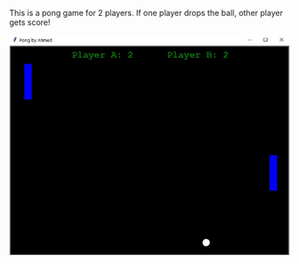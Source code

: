 This is a pong game for 2 players. If one player drops the ball, other player gets score!

![](img/pong.jpg)
